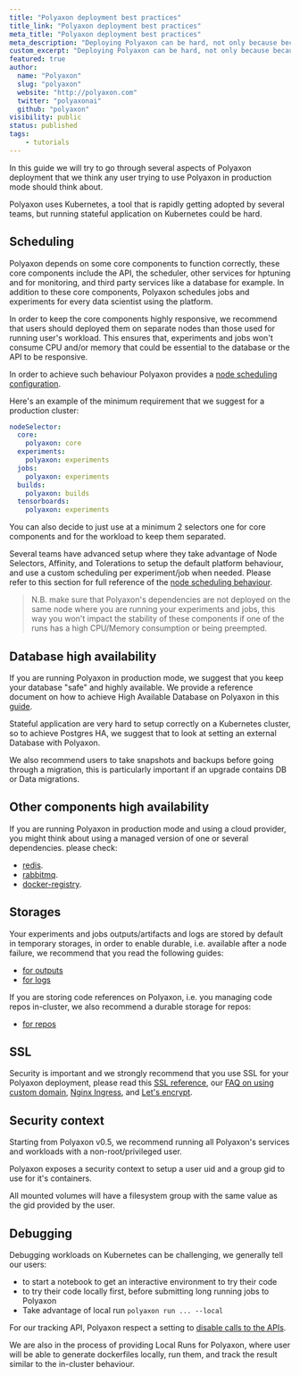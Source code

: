 ```yaml
---
title: "Polyaxon deployment best practices"
title_link: "Polyaxon deployment best practices"
meta_title: "Polyaxon deployment best practices"
meta_description: "Deploying Polyaxon can be hard, not only because because it requires using Kubernetes a tool that is not yet fully used by several teams, but also because it is a stateful application."
custom_excerpt: "Deploying Polyaxon can be hard, not only because because it requires using Kubernetes a tool that is not yet fully used by several teams, but also because it is a stateful application."
featured: true
author:
  name: "Polyaxon"
  slug: "polyaxon"
  website: "http://polyaxon.com"
  twitter: "polyaxonai"
  github: "polyaxon"
visibility: public
status: published
tags:
    - tutorials
---
```


In this guide we will try to go through several aspects of Polyaxon deployment that we think any user trying to use Polyaxon in production mode should think about.

Polyaxon uses Kubernetes, a tool that is rapidly getting adopted by several teams, but running stateful application on Kubernetes could be hard.

## Scheduling

Polyaxon depends on some core components to function correctly, these core components include the API, the scheduler, other services for hptuning and for monitoring, 
and third party services like a database for example. In addition to these core components, Polyaxon schedules jobs and experiments for every data scientist using the platform.

In order to keep the core components highly responsive, we recommend that users should deployed them on separate nodes than those used for running user's workload. 
This ensures that, experiments and jobs won't consume CPU and/or memory that could be essential to the database or the API to be responsive.

In order to achieve such behaviour Polyaxon provides a [node scheduling configuration](/configuration/custom-node-scheduling/).

Here's an example of the minimum requirement that we suggest for a production cluster:

```yaml
nodeSelector:
  core:
    polyaxon: core
  experiments:
    polyaxon: experiments
  jobs:
    polyaxon: experiments
  builds:
    polyaxon: builds
  tensorboards:
    polyaxon: experiments
```

You can also decide to just use at a minimum 2 selectors one for core components and for the workload to keep them separated.

Several teams have advanced setup where they take advantage of Node Selectors, Affinity, and Tolerations to setup the default platform behaviour, 
and use a custom scheduling per experiment/job when needed. Please refer to this section for full reference of the [node scheduling behaviour](/configuration/custom-node-scheduling/).

> N.B. make sure that Polyaxon's dependencies are not deployed on the same node where you are running your experiments and jobs, 
this way you won't impact the stability of these components if one of the runs has a high CPU/Memory consumption or being preempted.

## Database high availability

If you are running Polyaxon in production mode, we suggest that you keep your database "safe" and highly available. 
We provide a reference document on how to achieve High Available Database on Polyaxon in this [guide](/configuration/postgresql-ha/).

Stateful application are very hard to setup correctly on a Kubernetes cluster, so to achieve Postgres HA, we suggest that to look at setting an external Database with Polyaxon.

We also recommend users to take snapshots and backups before going through a migration, this is particularly important if an upgrade contains DB or Data migrations.

## Other components high availability

If you are running Polyaxon in production mode and using a cloud provider, you might think about using a managed version of one or several dependencies. please check:

 * [redis](/configuration/redis-ha/).
 * [rabbitmq](/configuration/rabbitmq-ha/).
 * [docker-registry](/configuration/docker-registry-ha/).

## Storages

Your experiments and jobs outputs/artifacts and logs are stored by default in temporary storages, in order to enable durable, i.e. available after a node failure, we recommend that you read the following guides:
  * [for outputs](/configuration/custom-outputs-storage/)
  * [for logs](/configuration/custom-logs-storage/)

If you are storing code references on Polyaxon, i.e. you managing code repos in-cluster, we also recommend a durable storage for repos:
  * [for repos](/configuration/custom-repos-storage/)

## SSL

Security is important and we strongly recommend that you use SSL for your Polyaxon deployment, please read this [SSL reference](/configuration/ssl/), 
our [FAQ on using custom domain](/faq/use-custom-domain/), [Nginx Ingress](/integrations/nginx/), and [Let's encrypt](/integrations/letsencrypt/). 

## Security context

Starting from Polyaxon v0.5, we recommend running all Polyaxon's services and workloads with a non-root/privileged user.

Polyaxon exposes a security context to setup a user uid and a group gid to use for it's containers.

All mounted volumes will have a filesystem group with the same value as the gid provided by the user. 

## Debugging

Debugging workloads on Kubernetes can be challenging, we generally tell our users:

 * to start a notebook to get an interactive environment to try their code
 * to try their code locally first, before submitting long running jobs to Polyaxon
 * Take advantage of local run `polyaxon run ... --local`

For our tracking API, Polyaxon respect a setting to [disable calls to the APIs](/docs/experimentation/tracking/#disabling-polyaxon-tracking-without-changing-the-code).

We are also in the process of providing Local Runs for Polyaxon, where user will be able to generate dockerfiles locally, run them, and track the result similar to the in-cluster behaviour.


